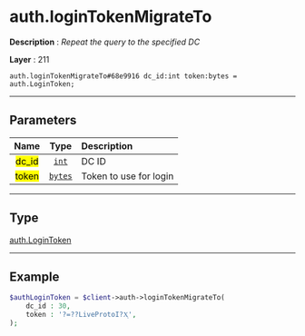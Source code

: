 # auth.loginTokenMigrateTo

**Description** : *Repeat the query to the specified DC*

**Layer** : 211

```tl
auth.loginTokenMigrateTo#68e9916 dc_id:int token:bytes = auth.LoginToken;
```

---

## Parameters

| Name | Type | Description |
| :---: | :---: | :--- |
| <mark>dc_id</mark> | [`int`](type/int) | DC ID |
| <mark>token</mark> | [`bytes`](type/bytes) | Token to use for login |

---

## Type

[auth.LoginToken](type/auth.LoginToken)

---

## Example

```php
$authLoginToken = $client->auth->loginTokenMigrateTo(
	dc_id : 30,
	token : '?=??LiveProtoI?Xͅ',
);
```